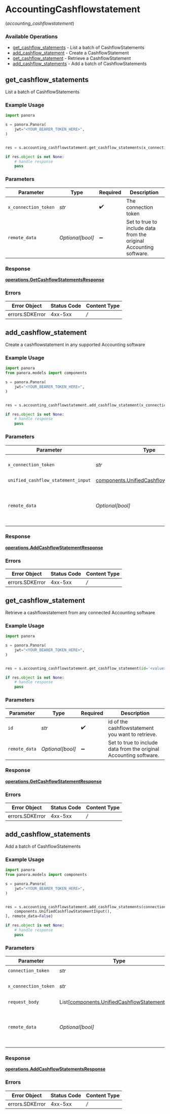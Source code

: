 # AccountingCashflowstatement
(*accounting_cashflowstatement*)

### Available Operations

* [get_cashflow_statements](#get_cashflow_statements) - List a batch of CashflowStatements
* [add_cashflow_statement](#add_cashflow_statement) - Create a CashflowStatement
* [get_cashflow_statement](#get_cashflow_statement) - Retrieve a CashflowStatement
* [add_cashflow_statements](#add_cashflow_statements) - Add a batch of CashflowStatements

## get_cashflow_statements

List a batch of CashflowStatements

### Example Usage

```python
import panora

s = panora.Panora(
    jwt="<YOUR_BEARER_TOKEN_HERE>",
)


res = s.accounting_cashflowstatement.get_cashflow_statements(x_connection_token='<value>', remote_data=False)

if res.object is not None:
    # handle response
    pass

```

### Parameters

| Parameter                                                          | Type                                                               | Required                                                           | Description                                                        |
| ------------------------------------------------------------------ | ------------------------------------------------------------------ | ------------------------------------------------------------------ | ------------------------------------------------------------------ |
| `x_connection_token`                                               | *str*                                                              | :heavy_check_mark:                                                 | The connection token                                               |
| `remote_data`                                                      | *Optional[bool]*                                                   | :heavy_minus_sign:                                                 | Set to true to include data from the original Accounting software. |


### Response

**[operations.GetCashflowStatementsResponse](../../models/operations/getcashflowstatementsresponse.md)**
### Errors

| Error Object    | Status Code     | Content Type    |
| --------------- | --------------- | --------------- |
| errors.SDKError | 4xx-5xx         | */*             |

## add_cashflow_statement

Create a cashflowstatement in any supported Accounting software

### Example Usage

```python
import panora
from panora.models import components

s = panora.Panora(
    jwt="<YOUR_BEARER_TOKEN_HERE>",
)


res = s.accounting_cashflowstatement.add_cashflow_statement(x_connection_token='<value>', unified_cashflow_statement_input=components.UnifiedCashflowStatementInput(), remote_data=False)

if res.object is not None:
    # handle response
    pass

```

### Parameters

| Parameter                                                                                            | Type                                                                                                 | Required                                                                                             | Description                                                                                          |
| ---------------------------------------------------------------------------------------------------- | ---------------------------------------------------------------------------------------------------- | ---------------------------------------------------------------------------------------------------- | ---------------------------------------------------------------------------------------------------- |
| `x_connection_token`                                                                                 | *str*                                                                                                | :heavy_check_mark:                                                                                   | The connection token                                                                                 |
| `unified_cashflow_statement_input`                                                                   | [components.UnifiedCashflowStatementInput](../../models/components/unifiedcashflowstatementinput.md) | :heavy_check_mark:                                                                                   | N/A                                                                                                  |
| `remote_data`                                                                                        | *Optional[bool]*                                                                                     | :heavy_minus_sign:                                                                                   | Set to true to include data from the original Accounting software.                                   |


### Response

**[operations.AddCashflowStatementResponse](../../models/operations/addcashflowstatementresponse.md)**
### Errors

| Error Object    | Status Code     | Content Type    |
| --------------- | --------------- | --------------- |
| errors.SDKError | 4xx-5xx         | */*             |

## get_cashflow_statement

Retrieve a cashflowstatement from any connected Accounting software

### Example Usage

```python
import panora

s = panora.Panora(
    jwt="<YOUR_BEARER_TOKEN_HERE>",
)


res = s.accounting_cashflowstatement.get_cashflow_statement(id='<value>', remote_data=False)

if res.object is not None:
    # handle response
    pass

```

### Parameters

| Parameter                                                          | Type                                                               | Required                                                           | Description                                                        |
| ------------------------------------------------------------------ | ------------------------------------------------------------------ | ------------------------------------------------------------------ | ------------------------------------------------------------------ |
| `id`                                                               | *str*                                                              | :heavy_check_mark:                                                 | id of the cashflowstatement you want to retrieve.                  |
| `remote_data`                                                      | *Optional[bool]*                                                   | :heavy_minus_sign:                                                 | Set to true to include data from the original Accounting software. |


### Response

**[operations.GetCashflowStatementResponse](../../models/operations/getcashflowstatementresponse.md)**
### Errors

| Error Object    | Status Code     | Content Type    |
| --------------- | --------------- | --------------- |
| errors.SDKError | 4xx-5xx         | */*             |

## add_cashflow_statements

Add a batch of CashflowStatements

### Example Usage

```python
import panora
from panora.models import components

s = panora.Panora(
    jwt="<YOUR_BEARER_TOKEN_HERE>",
)


res = s.accounting_cashflowstatement.add_cashflow_statements(connection_token='<value>', x_connection_token='<value>', request_body=[
    components.UnifiedCashflowStatementInput(),
], remote_data=False)

if res.object is not None:
    # handle response
    pass

```

### Parameters

| Parameter                                                                                                  | Type                                                                                                       | Required                                                                                                   | Description                                                                                                |
| ---------------------------------------------------------------------------------------------------------- | ---------------------------------------------------------------------------------------------------------- | ---------------------------------------------------------------------------------------------------------- | ---------------------------------------------------------------------------------------------------------- |
| `connection_token`                                                                                         | *str*                                                                                                      | :heavy_check_mark:                                                                                         | N/A                                                                                                        |
| `x_connection_token`                                                                                       | *str*                                                                                                      | :heavy_check_mark:                                                                                         | The connection token                                                                                       |
| `request_body`                                                                                             | List[[components.UnifiedCashflowStatementInput](../../models/components/unifiedcashflowstatementinput.md)] | :heavy_check_mark:                                                                                         | N/A                                                                                                        |
| `remote_data`                                                                                              | *Optional[bool]*                                                                                           | :heavy_minus_sign:                                                                                         | Set to true to include data from the original Accounting software.                                         |


### Response

**[operations.AddCashflowStatementsResponse](../../models/operations/addcashflowstatementsresponse.md)**
### Errors

| Error Object    | Status Code     | Content Type    |
| --------------- | --------------- | --------------- |
| errors.SDKError | 4xx-5xx         | */*             |
